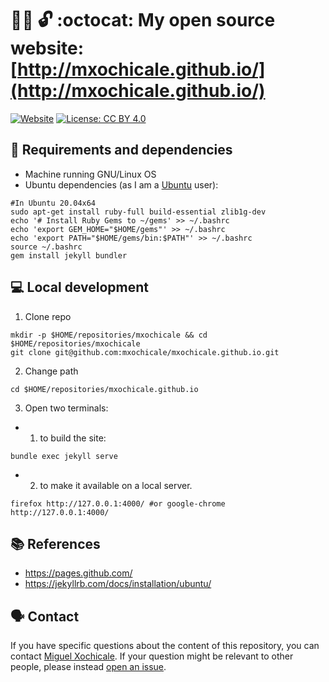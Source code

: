 # :scientist: :unlock: :octocat: My open source website: [http://mxochicale.github.io/](http://mxochicale.github.io/)
[![Website](https://img.shields.io/badge/visit-website-blue.svg)](http://mxochicale.github.io/)
[![License: CC BY 4.0](https://licensebuttons.net/l/by/4.0/80x15.png)](https://creativecommons.org/licenses/by/4.0/) 

## :floppy_disk: Requirements and dependencies 
* Machine running GNU/Linux OS 
* Ubuntu dependencies (as I am a [Ubuntu](https://en.wikipedia.org/wiki/Ubuntu) user): 
```
#In Ubuntu 20.04x64
sudo apt-get install ruby-full build-essential zlib1g-dev
echo '# Install Ruby Gems to ~/gems' >> ~/.bashrc
echo 'export GEM_HOME="$HOME/gems"' >> ~/.bashrc
echo 'export PATH="$HOME/gems/bin:$PATH"' >> ~/.bashrc
source ~/.bashrc
gem install jekyll bundler
```

## :computer: Local development
1. Clone repo
```
mkdir -p $HOME/repositories/mxochicale && cd $HOME/repositories/mxochicale
git clone git@github.com:mxochicale/mxochicale.github.io.git
```
2. Change path
```
cd $HOME/repositories/mxochicale.github.io
```
3. Open two terminals: 
* 1. to build the site:     
```
bundle exec jekyll serve
```
* 2. to make it available on a local server.
```
firefox http://127.0.0.1:4000/ #or google-chrome http://127.0.0.1:4000/
```

## :books: References
* https://pages.github.com/
* https://jekyllrb.com/docs/installation/ubuntu/ 

## :speaking_head: Contact  
If you have specific questions about the content of this repository, you can contact [Miguel Xochicale](mailto:perez.xochicale@gmail.com?subject="[Website]"). 
If your question might be relevant to other people, please instead [open an issue](https://github.com/mxochicale/mxochicale.github.io/issues).
